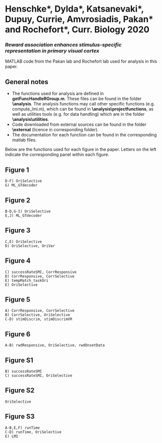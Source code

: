 # Henschke*, Dylda*, Katsanevaki*, Dupuy, Currie, Amvrosiadis, Pakan* and Rochefort*, Curr. Biology 2020
### *Reward association enhances stimulus-specific representation in primary visual cortex*

MATLAB code from the Pakan lab and Rochefort lab used for analysis in this paper.

## General notes
- The functions used for analysis are defined in **getFuncHandleRGroup.m**. 
These files can be found in the folder **\analysis**.
The analysis functions may call other specific functions (e.g. compute_lmi.m), which can be found in **\analysis\projectfunctions**, 
as well as utilities tools (e.g. for data handling) which are in the folder **\analysis\utilities**.
- Code downloaded from external sources can be found in the folder **\external** (licence in corresponding folder).
- The documentation for each function can be found in the corresponding matlab files.

Below are the functions used for each figure in the paper. 
Letters on the left indicate the corresponding panel within each figure.

## Figure 1
    D-F) OriSelective
	G) ML_GTdecoder
## Figure 2
    B-D,G-I) OriSelective
    E,J) ML_GTdecoder
## Figure 3
    C,E) OriSelective
    D) OriSelective, OriVar
## Figure 4
    C) successRateSMI, CorrResponsive
    D) CorrResponsive, CorrSelective
    E) tempMatch_taskOri
    E) OriSelective
## Figure 5
    A) CorrResponsive, CorrSelective
    B) CorrSelective, OriSelective
    C-D) stimDiscrim, stimDiscrimVR
## Figure 6
    A-B) rwdResponsive, OriSelective, rwdOnsetData
## Figure S1
    B) successRateSMI
    C) successRateSMI, OriSelective
## Figure S2 
    OriSelective
## Figure S3
    A-B,E,F) runTime 
    C-D) runTime, OriSelective
    E) LMI
	
	
